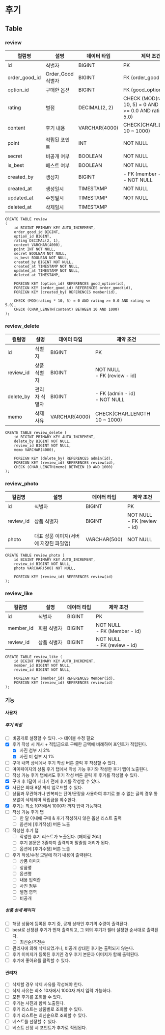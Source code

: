 # 후기
## Table
### review
| 컬럼명           | 설명             | 데이터 타입        | 제약 조건                                                               |
|---------------|----------------|---------------|---------------------------------------------------------------------|
| id            | 식별자            | BIGINT        | PK                                                                  |
| order_good_id | Order_Good 식별자 | BIGINT        | FK (order_good - id)                                                |
| option_id     | 구매한 옵션         | BIGINT        | FK (good_option - id)                                               |
| rating        | 별점             | DECIMAL(2, 2) | CHECK (MOD(rating * 10, 5) = 0 AND rating >= 0.0 AND rating <= 5.0) |
| content       | 후기 내용          | VARCHAR(4000) | CHECK(CHAR_LENGTH 10 ~ 1000)                                        |
| point         | 적립된 포인트        | INT           | NOT NULL                                                            |
| secret        | 비공개 여부         | BOOLEAN       | NOT NULL                                                            |
| is_best       | 베스트 여부         | BOOLEAN       | NOT NULL                                                            |
| created_by    | 생성자            | BIGINT        | - FK (member - id) <br/>- NOT NULL                                  |
| created_at    | 생성일시           | TIMESTAMP     | NOT NULL                                                            |
| updated_at    | 수정일시           | TIMESTAMP     | NOT NULL                                                            |
| deleted_at    | 삭제일시           | TIMESTAMP     |                                                                     |

```mysql
CREATE TABLE review
(
    id BIGINT PRIMARY KEY AUTO_INCREMENT,
    order_good_id BIGINT,
    option_id BIGINT,
    rating DECIMAL(2, 1),
    content VARCHAR(4000),
    point INT NOT NULL,
    secret BOOLEAN NOT NULL,
    is_best BOOLEAN NOT NULL,
    created_by BIGINT NOT NULL,
    created_at TIMESTAMP NOT NULL,
    updated_at TIMESTAMP NOT NULL,
    deleted_at TIMESTAMP,

    FOREIGN KEY (option_id) REFERENCES good_option(id),
    FOREIGN KEY (order_good_id) REFERENCES order_good(id),
    FOREIGN KEY (created_by) REFERENCES member(id),

    CHECK (MOD(rating * 10, 5) = 0 AND rating >= 0.0 AND rating <= 5.0),
    CHECK (CHAR_LENGTH(content) BETWEEN 10 AND 1000)
);
```

### review_delete
| 컬럼명       | 설명      | 데이터 타입        | 제약 조건                            |
|-----------|---------|---------------|----------------------------------|
| id        | 식별자     | BIGINT        | PK                               |
| review_id | 상품 식별자  | BIGINT        | NOT NULL<br/>- FK (review - id)  |
| delete_by | 관리자 식별자 | BIGINT        | - FK (admin - id)<br/>- NOT NULL |
| memo      | 삭제 사유   | VARCHAR(4000) | CHECK(CHAR_LENGTH 10 ~ 1000)     |

```mysql
CREATE TABLE review_delete (
    id BIGINT PRIMARY KEY AUTO_INCREMENT,
    delete_by BIGINT NOT NULL,
    review_id BIGINT NOT NULL,
    memo VARCHAR(4000),
    
    FOREIGN KEY (delete_by) REFERENCES admin(id),
    FOREIGN KEY (review_id) REFERENCES review(id),
    CHECK (CHAR_LENGTH(memo) BETWEEN 10 AND 1000)
);
```
### review_photo
| 컬럼명       | 설명                     | 데이터 타입       | 제약 조건                           |
|-----------|------------------------|--------------|---------------------------------|
| id        | 식별자                    | BIGINT       | PK                              |
| review_id | 상품 식별자                 | BIGINT       | NOT NULL<br/>- FK (review - id) |
| photo     | 대표 상품 이미지(서버에 저장된 파일명) | VARCHAR(500) | NOT NULL                        |

```mysql
CREATE TABLE review_photo (
    id BIGINT PRIMARY KEY AUTO_INCREMENT,
    review_id BIGINT NOT NULL,
    photo VARCHAR(500) NOT NULL,
  
    FOREIGN KEY (review_id) REFERENCES review(id)
);
```
### review_like
| 컬럼명       | 설명     | 데이터 타입 | 제약 조건                           |
|-----------|--------|--------|---------------------------------|
| id        | 식별자    | BIGINT | PK                              |
| member_id | 회원 식별자 | BIGINT | NOT NULL<br/>- FK (Member - id) |
| review_id | 상품 식별자 | BIGINT | NOT NULL<br/>- FK (review - id) |

```mysql
CREATE TABLE review_like (
    id BIGINT PRIMARY KEY AUTO_INCREMENT,
    member_id BIGINT NOT NULL,
    review_id BIGINT NOT NULL,
  
    FOREIGN KEY (member_id) REFERENCES Member(id),
    FOREIGN KEY (review_id) REFERENCES review(id)
);
```

### 기능
#### 사용자
##### 후기 작성
- [ ] 비공개로 설정할 수 있다. -> 테이블 수정 필요
- [x] 후기 작성 시 캐시 + 적립금으로 구매한 금액에 비례하여 포인트가 적립된다.
  - [x] 사진 첨부 시 2%
  - [x] 사진 미 첨부 시 1%
- [ ] 구매 내역 상세에서 후기 작성 버튼 클릭 후 작성할 수 있다.
- [ ] 마이페이지의 상품 후기 탭에서 작성 가능 후기와 작성한 후기 탭이 노출된다.
- [ ] 작성 가능 후기 탭에서도 후기 작성 버튼 클릭 후 후기를 작성할 수 있다.
- [x] 구매 후 1달이 지나기 전에 후기를 작성할 수 있다.
- [x] 사진은 최대 8장 까지 업로드할 수 있다.
- [ ] 상품과 무관하거나 반복되는 단어/문장을 사용하여 후기로 볼 수 없는 글의 경우 통보없이 삭제되며 적립금을 회수한다.
- [x] 후기는 최소 10자에서 1000자 까지 입력 가능하다.
- [ ] 작성 가능 후기 탭
  - [ ] 한 달 이내에 구매 & 후기 작성하지 않은 옵션 리스트 출력
  - [ ] 옵션에 [후기작성] 버튼 노출
- [ ] 작성한 후기 탭
  - [ ] 작성한 후기 리스트가 노출된다. (페이징 처리)
  - [ ] 후기 본문은 3줄까지 출력되며 말줄임 처리가 된다.
  - [ ] 옵션에 [후기수정] 버튼 노출
- [ ] 후기 작성/수정 모달에 하기 내용이 출력된다.
  - [ ] 상품 이미지
  - [ ] 상품명
  - [ ] 옵션명
  - [ ] 내용 입력란
  - [ ] 사진 첨부
  - [ ] 별점 영역
  - [ ] 비공개

##### 상품 상세 페이지
- [ ] 해당 상품에 등록된 후기 중, 공개 상태인 후기의 수량이 출력된다.
- [ ] best로 선정된 후기가 먼저 출력되고, 그 외의 후기가 필터 설정한 순서대로 출력된다.
  - [ ] 최신순/추천순
- [ ] 관리자에 의해 삭제되었거나, 비공개 상태인 후기는 출력되지 않는다.
- [ ] 후기 이미지가 등록된 후기인 경우 후기 본문과 이미지가 함께 출력된다.
- [ ] 후기에 좋아요를 클릭할 수 있다.

#### 관리자
- [ ] 삭제할 경우 삭제 사유를 작성해야 한다.
- [ ] 삭제 사유는 최소 10자에서 1000자 까지 입력 가능하다.
- [ ] 모든 후기를 조회할 수 있다.
- [ ] 후기는 사진과 함께 노출된다.
- [ ] 후기 리스트는 상품별로 조회할 수 있다.
- [ ] 후기 리스트는 최신순으로 조회할 수 있다.
- [ ] 베스트를 선정할 수 있다.
- [ ] 베스트 선정 시 포인트가 추가로 적립된다.

